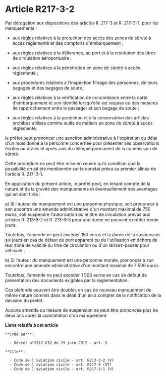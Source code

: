 # Article R217-3-2

Par dérogation aux dispositions des articles R. 217-3 et R. 217-3-1, pour les manquements :

- aux règles relatives à la protection des accès des zones de sûreté à accès réglementé et des comptoirs d'embarquement ;

- aux règles relatives à la délivrance, au port et à la restitution des titres de circulation aéroportuaire ;

- aux règles relatives à la pénétration en zone de sûreté à accès réglementé ;

- aux procédures relatives à l'inspection filtrage des personnes, de leurs bagages et des bagages de soute ;

- aux règles relatives à la vérification de concordance entre la carte d'embarquement et son identité lorsqu'elle est requise
ou des mesures de rapprochement entre le passager et son bagage de soute ;

- aux règles relatives à la protection et à la conservation des articles prohibés utilisés comme outils de métiers en zone de
sûreté à accès réglementé, 

le préfet peut prononcer une sanction administrative à l'expiration du délai d'un mois donné à la personne concernée pour
présenter ses observations écrites ou orales et après avis du délégué permanent de la commission de sûreté. 

Cette procédure ne peut être mise en œuvre qu'à condition que la possibilité en ait été mentionnée sur le constat prévu au
premier alinéa de l'article R. 217-3-1. 

En application du présent article, le préfet peut, en tenant compte de la nature et de la gravité des manquements et
éventuellement des avantages qui en sont tirés : 

a) Si l'auteur du manquement est une personne physique, soit prononcer à son encontre une amende administrative d'un montant
maximal de 750 euros, soit suspendre l'autorisation ou le titre de circulation prévus aux articles R. 213-3-2 et R. 213-3-3
pour une durée ne pouvant excéder trente jours. 

Toutefois, l'amende ne peut excéder 150 euros et la durée de la suspension six jours en cas de défaut de port apparent ou de
l'utilisation en dehors de leur zone de validité du titre de circulation ou d'un laissez-passer pour véhicule ; 

b) Si l'auteur du manquement est une personne morale, prononcer à son encontre une amende administrative d'un montant maximal
de 7 500 euros. 

Toutefois, l'amende ne peut excéder 1 500 euros en cas de défaut de présentation des documents exigibles par la
réglementation. 

Ces plafonds peuvent être doublés en cas de nouveau manquement de même nature commis dans le délai d'un an à compter de la
notification de la décision du préfet. 

Aucune amende ou mesure de suspension ne peut être prononcée plus de deux ans après la constatation d'un manquement.

**Liens relatifs à cet article**

	**Créé par**:

	  - Décret n°2012-832 du 29 juin 2012 - art. 9

	**Cite**:

	  - Code de l'aviation civile - art. R213-3-2 (V)
	  - Code de l'aviation civile - art. R217-3 (VT)
	  - Code de l'aviation civile - art. R217-3-1 (V)
